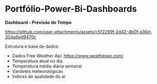 # Portfólio-Power-Bi-Dashboards

**Dashboard - Previsão do Tempo**

https://github.com/user-attachments/assets/c5f2289f-2d42-4b0f-a36d-304a6ed9470c

Estrutura e base de dados:
- Dados Free Weather Api: https://www.weatherapi.com/
- Temperatura atual no dia
- Temperatura média diária semanal
- Variáveis meteorológicas
- Índices de qualidade do ar
